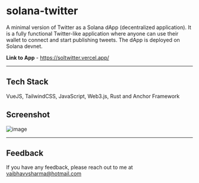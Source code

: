 # solana-twitter
A minimal version of Twitter as a Solana dApp (decentralized application). It is a fully functional Twitter-like application where anyone can use their wallet to connect and start publishing tweets. The dApp is deployed on Solana devnet.

**Link to App** - https://soltwitter.vercel.app/

---

## Tech Stack

VueJS, TailwindCSS, JavaScript, Web3.js, Rust and Anchor Framework 

## Screenshot
![image](https://github.com/vaibhavvsharma/solana-twitter/assets/35368146/68e2b554-7b2e-4503-9414-4aea3fbe9b22)

---

## Feedback
If you have any feedback, please reach out to me at vaibhavvsharma@hotmail.com
